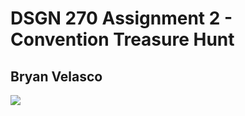 # DSGN 270 Assignment 2 - Convention Treasure Hunt
## Bryan Velasco
 <img src="C:\Users\bryan\Documents\WEBDEv\Assignments\cpnt-270\dsgn270-a2\img\Global-nav.png" />
